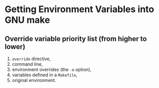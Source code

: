# Getting Environment Variables into GNU make

## Override variable priority list (from higher to lower)

1. `override` directive,
2. command line,
3. environment overrides (the `-e` option),
4. variables defined in a `Makefile`,
5. original environment.
